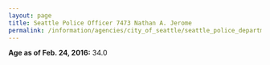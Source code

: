 ```yaml
---
layout: page
title: Seattle Police Officer 7473 Nathan A. Jerome
permalink: /information/agencies/city_of_seattle/seattle_police_department/copbook/7473/
---
```


**Age as of Feb. 24, 2016:** 34.0
